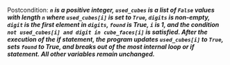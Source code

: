 Postcondition: ***`n` is a positive integer, `used_cubes` is a list of `False` values with length `n` where `used_cubes[i]` is set to `True`, `digits` is non-empty, `digit` is the first element in `digits`, `found` is True, `i` is 1, and the condition `not used_cubes[i] and digit in cube_faces[i]` is satisfied. After the execution of the if statement, the program updates `used_cubes[i]` to `True`, sets `found` to True, and breaks out of the most internal loop or if statement. All other variables remain unchanged.***